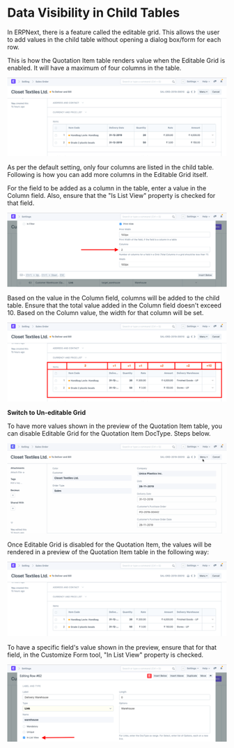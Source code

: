
# Data Visibility in Child Tables



In ERPNext, there is a feature called the editable grid. This allows the user to add values in the child table without opening a dialog box/form for each row.


This is how the Quotation Item table renders value when the Editable Grid is enabled. It will have a maximum of four columns in the table.


![Child Table](/files/customize-child-table-5.png)


As per the default setting, only four columns are listed in the child table. Following is how you can add more columns in the Editable Grid itself.


For the field to be added as a column in the table, enter a value in the Column field. Also, ensure that the "Is List View" property is checked for that field.


![Child Table](/files/customize-child-table-2.png)


Based on the value in the Column field, columns will be added to the child table. Ensure that the total value added in the Column field doesn't exceed 10. Based on the Column value, the width for that column will be set.


![Child Table](/files/customize-child-table-3.png)


**Switch to Un-editable Grid**


To have more values shown in the preview of the Quotation Item table, you can disable Editable Grid for the Quotation Item DocType. Steps below.


![Child Table](/files/customize-child-table.gif)


Once Editable Grid is disabled for the Quotation Item, the values will be rendered in a preview of the Quotation Item table in the following way:


![Child Table](/files/customize-child-table-4.png)


To have a specific field's value shown in the preview, ensure that for that field, in the Customize Form tool, "In List View" property is checked.


![Child Table](/files/customize-child-table-1.png)




